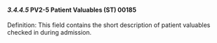 #### *3.4.4.5* PV2-5 Patient Valuables (ST) 00185

Definition: This field contains the short description of patient valuables checked in during admission.
